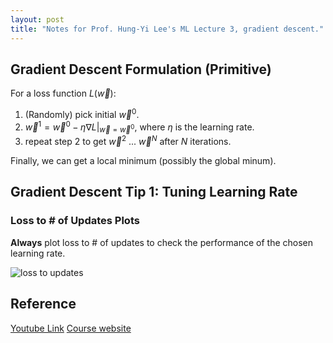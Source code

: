 ```yaml
---
layout: post
title: "Notes for Prof. Hung-Yi Lee's ML Lecture 3, gradient descent."
---
```


## Gradient Descent Formulation (Primitive)

For a loss function $L(\vec{w})$:
 1. (Randomly) pick initial $\vec{w}^0$.
 2. $\vec{w}^1 = \vec{w}^0 - \eta \nabla L \vert_{\vec{w}=\vec{w}^0}$, where $\eta$ is the learning rate.
 3. repeat step 2 to get $\vec{w}^2$ ... $\vec{w}^N$ after $N$ iterations.

Finally, we can get a local minimum (possibly the global minum).

## Gradient Descent Tip 1: Tuning Learning Rate

### Loss to # of Updates Plots

**Always** plot loss to # of updates to check the performance of the chosen learning rate.

![loss to updates]((https://baliuzeger.github.io/sjl/assets/images/HYL_ML_02/loss-updates.png))

## Reference
[Youtube Link](https://youtu.be/fegAeph9UaA)
[Course website](http://speech.ee.ntu.edu.tw/~tlkagk/courses_ML17_2.html)
